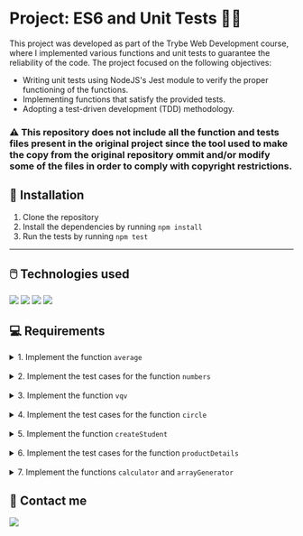 # Project: ES6 and Unit Tests 🧪🔬

This project was developed as part of the Trybe Web Development course, where I implemented various functions and unit tests to guarantee the reliability of the code. The project focused on the following objectives:

- Writing unit tests using NodeJS's Jest module to verify the proper functioning of the functions.
- Implementing functions that satisfy the provided tests.
- Adopting a test-driven development (TDD) methodology.

### ⚠️  This repository does not include all the function and tests files present in the original project since the tool used to make the copy from the original repository ommit and/or modify some of the files in order to comply with copyright restrictions.

## 📝 Installation
1. Clone the repository
2. Install the dependencies by running `npm install`
3. Run the tests by running `npm test`
<hr>

## 🖱️ Technologies used
<img src="https://img.shields.io/badge/GitHub-100000?style=for-the-badge&logo=github&logoColor=white"/>
<img src="https://img.shields.io/badge/JavaScript-323330?style=for-the-badge&logo=javascript&logoColor=F7DF1E"/>
<img src="https://img.shields.io/badge/Jest-C21325?style=for-the-badge&logo=jest&logoColor=white"/>
<img src="https://img.shields.io/badge/Node.js-339933?style=for-the-badge&logo=nodedotjs&logoColor=white"/>

## 💻 Requirements
  <details>
    <summary>1. Implement the function <code>average</code>
    </summary>
      <li>The <code>average</code> function accepts an array of variable length and returns the average of the recieved values. </li>
      <li>In case it recieves a non numerical value or an empty array, the value <code>undefined</code> must be returned.</li> 
      <li>All the results must be round to integer values.</li>
  </details>
  <br>
  <details>
    <summary>2. Implement the test cases for the function <code>numbers</code>
    </summary>
    <li>The <code>numbers</code> function accepts an array of variable length and returns <code>true</code> if all the parameters's types are <code>number</code> and <code>false</code> if they are not.</li>
    <li>All the results must be round to integer values.</li>
</details>
<br>
<details>
  <summary>3. Implement the function <code>vqv</code>
  </summary>
  <li>Use template literals to write the function <code>vqv</code>, which accepts a name and age and returns the following paragraph:<br>
  
    "Oi, meu nome é { name }!
    Tenho { age } anos"
   <br>
  </li>
  <li>In case the function is called with no parameter, the value <code>undefined</code> must be returned.</li>
  <li>The function must satisfy the proposed tests.</li>
</details>
<br>
<details>
  <summary>4. Implement the test cases for the function <code>circle</code>
  </summary>
  <li>The function <code>circle</code> accepts a numeric value and returns an object containing radius, area and circumference based on the provided radio value.</li>
</details>
<br>
<details>
  <summary>5. Implement the function <code>createStudent</code>
  </summary>
  <li>The function <code>createStudent</code> accepts a string ("name") and returns an object containing two keys: name (the name given as a parameter) and feedback (containing a function that returns the phrase "Eita pessoa boa!") when it's called.</li>
  <li>The function must satisfy the proposed tests.</li>
</details>
<br>
<details>
  <summary>6. Implement the test cases for the function <code>productDetails</code>
  </summary>
  <li>The function <code>productDetails</code> accepts two strings (which represent products's names) and returns an array containing two objects with the products's details</li>
   - When called with:<br>
  
    productDetails('Alcool gel', 'Máscara');
   <br>
    - It returns:<br>
  
    [
      {
        name: 'Alcool gel'
        details: {
          productId: 'Alcool gel123'
        }
      },
      {
        name: 'Máscara'
        details: {
          productId: 'Máscara123'
        }
      }
    ]
   <br>
   <li>Implement at least five test cases for this function.</li>
</details>
<br>
<details>
  <summary>7. Implement the functions <code>calculator</code> and <code>arrayGenerator</code>
  </summary>
  <li>The function <code>calculator</code> accepts two integers and returns an objects with the following keys:
    - sum: returns the sum of the two numbers;
    - mult: returns the multiplication of the two numbers;
    - div: returns the division of the two numbers;
    - sub: returns the subtraction of the two numbers;
  </li>
   <li>The results of the divisions should always be rounded down.</li>
   <li>Expected behavior:<br>


    calculator(1, 2); // { sum: 3, mult: 2, div: 0, sub: -1 }

  
   </li>
   <li>The function <code>arrayGenerator</code> converts objects (keys, values or both) in arrays.</li>
   <li>It accepts two parameters: a string that indicates the type of conversion and an object similar to the one returned by the function <code>calculator</code>.</li>
    <li>Expected behavior:<br>


      arrayGenerator('keys', { sum: 3, mult: 2, div: 1, sub: 0 }) // [ 'sum', 'mult', 'div', 'sub' ];
      arrayGenerator('values', { sum: 3, mult: 2, div: 1, sub: 0 }) // [ 3, 2, 1, 0 ];
      arrayGenerator('entries', { sum: 3, mult: 2, div: 1, sub: 0 }) // [ [ 'sum', 3 ], [ 'mult', 2 ], [ 'div', 1 ], [ 'sub', 0 ] ];
<br>

</details>

## 💬 Contact me
<a href="https://www.linkedin.com/in/bshiromoto/" target="_blank"> 
  <img src="https://img.shields.io/badge/LinkedIn-0077B5?style=for-the-badge&logo=linkedin&logoColor=white"/>
</a>